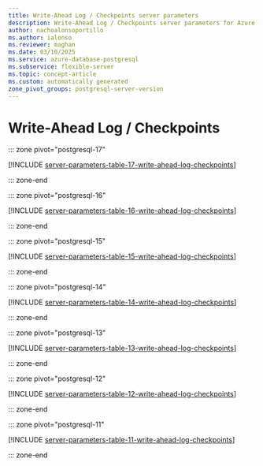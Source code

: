 ```yaml
---
title: Write-Ahead Log / Checkpoints server parameters
description: Write-Ahead Log / Checkpoints server parameters for Azure Database for PostgreSQL - Flexible Server.
author: nachoalonsoportillo
ms.author: ialonso
ms.reviewer: maghan
ms.date: 03/10/2025
ms.service: azure-database-postgresql
ms.subservice: flexible-server
ms.topic: concept-article
ms.custom: automatically generated
zone_pivot_groups: postgresql-server-version
---
```

# Write-Ahead Log / Checkpoints


::: zone pivot="postgresql-17"

[!INCLUDE [server-parameters-table-17-write-ahead-log-checkpoints](./includes/server-parameters-table-17-write-ahead-log-checkpoints.md)]

::: zone-end


::: zone pivot="postgresql-16"

[!INCLUDE [server-parameters-table-16-write-ahead-log-checkpoints](./includes/server-parameters-table-16-write-ahead-log-checkpoints.md)]

::: zone-end


::: zone pivot="postgresql-15"

[!INCLUDE [server-parameters-table-15-write-ahead-log-checkpoints](./includes/server-parameters-table-15-write-ahead-log-checkpoints.md)]

::: zone-end


::: zone pivot="postgresql-14"

[!INCLUDE [server-parameters-table-14-write-ahead-log-checkpoints](./includes/server-parameters-table-14-write-ahead-log-checkpoints.md)]

::: zone-end


::: zone pivot="postgresql-13"

[!INCLUDE [server-parameters-table-13-write-ahead-log-checkpoints](./includes/server-parameters-table-13-write-ahead-log-checkpoints.md)]

::: zone-end


::: zone pivot="postgresql-12"

[!INCLUDE [server-parameters-table-12-write-ahead-log-checkpoints](./includes/server-parameters-table-12-write-ahead-log-checkpoints.md)]

::: zone-end


::: zone pivot="postgresql-11"

[!INCLUDE [server-parameters-table-11-write-ahead-log-checkpoints](./includes/server-parameters-table-11-write-ahead-log-checkpoints.md)]

::: zone-end



